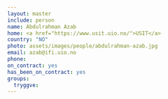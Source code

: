 ```yaml
---
layout: master
include: person
name: Abdulrahman Azab
home: <a href="https://www.usit.uio.no/">USIT</a>
country: "NO"
photo: assets/images/people/abdulrahman-azab.jpg
email: azab@ifi.uio.no
phone:
on_contract: yes
has_been_on_contract: yes
groups:
  tryggve:
---
```

